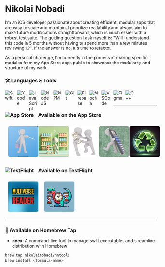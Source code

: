 # Nikolai Nobadi
I’m an iOS developer passionate about creating efficient, modular apps that are easy to scale and maintain. I prioritize readability and always aim to make future modifications straightforward, which is much easier with a robust test suite. The guiding question I ask myself is: "Will I understand this code in 5 months without having to spend more than a few minutes reviewing it?". If the answer is no, it's time to refactor.

As a personal challenge, I'm currently in the process of making specific modules from my App Store apps public to showcase the modularity and structure of my work.

### 🛠️ Languages & Tools
<img align="left" alt="Swift" width="30px" style="padding-right:10px;" src="https://cdn.jsdelivr.net/gh/devicons/devicon@latest/icons/swift/swift-original.svg"/>
<img align="left" alt="Xcode" width="30px" style="padding-right:10px;" img src="https://cdn.jsdelivr.net/gh/devicons/devicon@latest/icons/xcode/xcode-original.svg" />
<img align="left" alt="JavaScript" width="30px" style="padding-right:10px;" src="https://cdn.jsdelivr.net/gh/devicons/devicon/icons/javascript/javascript-plain.svg" />
<img align="left" alt="NodeJS" width="30px" style="padding-right:10px;" src="https://cdn.jsdelivr.net/gh/devicons/devicon/icons/nodejs/nodejs-original.svg" />
<img align="left" alt="NPM" width="30px" style="padding-right:10px;" img src="https://cdn.jsdelivr.net/gh/devicons/devicon@latest/icons/npm/npm-original-wordmark.svg" />
<img align="left" alt="Git" width="30px" style="padding-right:10px;" src="https://cdn.jsdelivr.net/gh/devicons/devicon/icons/git/git-original.svg" />
<img align="left" alt="Firebase" width="30px" style="padding-right:10px;" img src="https://cdn.jsdelivr.net/gh/devicons/devicon@latest/icons/firebase/firebase-original.svg" />
<img align="left" alt="Mocha" width="30px" style="padding-right:10px;" img src="https://cdn.jsdelivr.net/gh/devicons/devicon@latest/icons/mocha/mocha-original.svg" />
<img align="left" alt="VSCode" width="30px" style="padding-right:10px;" img src="https://cdn.jsdelivr.net/gh/devicons/devicon@latest/icons/vscode/vscode-original.svg" />
<img align="left" alt="Figma" width="30px" style="padding-right:10px;" img src="https://cdn.jsdelivr.net/gh/devicons/devicon@latest/icons/figma/figma-original.svg" />
<img align="left" alt="C++" width="30px" style="padding-right:10px;" src="https://cdn.jsdelivr.net/gh/devicons/devicon/icons/cplusplus/cplusplus-line.svg" />
<br />
<br />

---

### <img alt="App Store" width="20px" style="padding-right:10px;" src="https://upload.wikimedia.org/wikipedia/commons/6/67/App_Store_%28iOS%29.svg"/> Available on the App **Store**

<div style="display: flex; align-items: center;">
  <a href="https://apps.apple.com/app/icleanme/id1350310256">
    <img alt="iCleanMe" src="AppStoreIcons/iCleanMeIcon.png" style="width: 100px; height: 100px; margin: 10px;">
  </a>
  <a href="https://apps.apple.com/us/app/igetgroceries/id1578530983">
    <img alt="iGetGroceries" src="AppStoreIcons/iGetGroceriesIcon.png" style="width: 100px; height: 100px; margin: 10px;">
  </a>
  <a href="https://apps.apple.com/app/ioweyou-debt-tracker/id6450847298">
    <img alt="iOweYou" src="AppStoreIcons/iOweYouIcon.png" style="width: 100px; height: 100px; margin: 10px;">
  </a>
  <a href="https://apps.apple.com/us/app/iaddthree/id1389962750">
    <img alt="iAddThree" src="AppStoreIcons/iAddThreeIcon.png" style="width: 100px; height: 100px; margin: 10px;">
  </a>
  <a href="https://apps.apple.com/us/app/codepurge/id6740788205?mt=12">
    <img alt="CodePurge" src="AppStoreIcons/CodePurgeIcon.png" style="width: 100px; height: 100px; margin: 10px;">
  </a>
</div>

### <img alt="TestFlight" width="20px" style="padding-right:10px;" src="https://developer.apple.com/assets/elements/icons/testflight/testflight-96x96_2x.png"/> Available on **TestFlight**

<div style="display: flex; align-items: center;">
  <a href="https://testflight.apple.com/join/RZ4TSPUX">
    <img alt="Multiverse" src="AppStoreIcons/MultiverseIcon.png" style="width: 100px; height: 100px; margin: 10px;">
  </a>
  <a href="https://testflight.apple.com/join/Eg6vpSdn">
    <img alt="Hoursaurus" src="AppStoreIcons/HoursaurusIcon.png" style="width: 100px; height: 100px; margin: 10px;">
  </a>
</div>


---

### 🍺 Available on **Homebrew Tap**

- **nnex**: A command-line tool to manage swift executables and streamline distribution with Homebrew

```bash
brew tap nikolainobadi/nntools
brew install <formula-name>
```